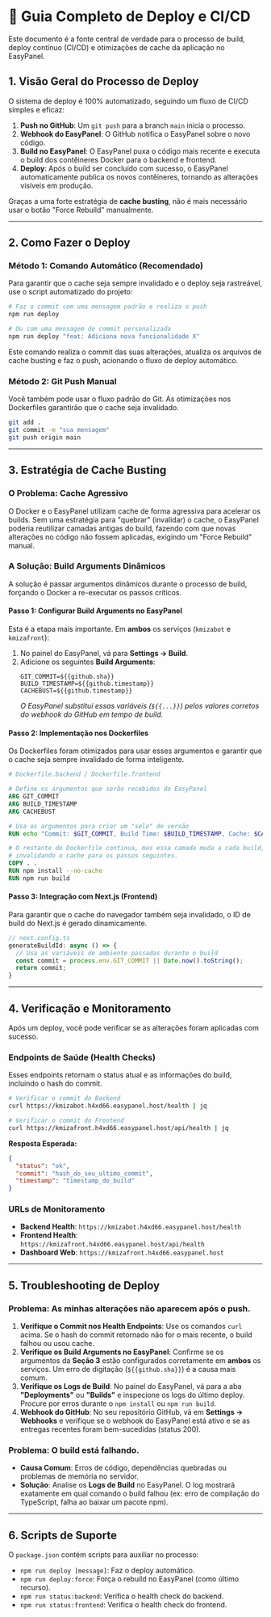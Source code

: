 # 🚀 Guia Completo de Deploy e CI/CD

Este documento é a fonte central de verdade para o processo de build, deploy contínuo (CI/CD) e otimizações de cache da aplicação no EasyPanel.

## 1. Visão Geral do Processo de Deploy

O sistema de deploy é 100% automatizado, seguindo um fluxo de CI/CD simples e eficaz:

1.  **Push no GitHub**: Um `git push` para a branch `main` inicia o processo.
2.  **Webhook do EasyPanel**: O GitHub notifica o EasyPanel sobre o novo código.
3.  **Build no EasyPanel**: O EasyPanel puxa o código mais recente e executa o build dos contêineres Docker para o backend e frontend.
4.  **Deploy**: Após o build ser concluído com sucesso, o EasyPanel automaticamente publica os novos contêineres, tornando as alterações visíveis em produção.

Graças a uma forte estratégia de **cache busting**, não é mais necessário usar o botão "Force Rebuild" manualmente.

---

## 2. Como Fazer o Deploy

### Método 1: Comando Automático (Recomendado)
Para garantir que o cache seja sempre invalidado e o deploy seja rastreável, use o script automatizado do projeto:

```bash
# Faz o commit com uma mensagem padrão e realiza o push
npm run deploy

# Ou com uma mensagem de commit personalizada
npm run deploy "feat: Adiciona nova funcionalidade X"
```
Este comando realiza o commit das suas alterações, atualiza os arquivos de cache busting e faz o push, acionando o fluxo de deploy automático.

### Método 2: Git Push Manual
Você também pode usar o fluxo padrão do Git. As otimizações nos Dockerfiles garantirão que o cache seja invalidado.
```bash
git add .
git commit -m "sua mensagem"
git push origin main
```

---

## 3. Estratégia de Cache Busting

### O Problema: Cache Agressivo
O Docker e o EasyPanel utilizam cache de forma agressiva para acelerar os builds. Sem uma estratégia para "quebrar" (invalidar) o cache, o EasyPanel poderia reutilizar camadas antigas do build, fazendo com que novas alterações no código não fossem aplicadas, exigindo um "Force Rebuild" manual.

### A Solução: Build Arguments Dinâmicos
A solução é passar argumentos dinâmicos durante o processo de build, forçando o Docker a re-executar os passos críticos.

#### **Passo 1: Configurar Build Arguments no EasyPanel**
Esta é a etapa mais importante. Em **ambos** os serviços (`kmizabot` e `kmizafront`):

1.  No painel do EasyPanel, vá para **Settings → Build**.
2.  Adicione os seguintes **Build Arguments**:
    ```
    GIT_COMMIT=${{github.sha}}
    BUILD_TIMESTAMP=${{github.timestamp}}
    CACHEBUST=${{github.timestamp}}
    ```
    *O EasyPanel substitui essas variáveis (`${{...}}`) pelos valores corretos do webhook do GitHub em tempo de build.*

#### **Passo 2: Implementação nos Dockerfiles**
Os Dockerfiles foram otimizados para usar esses argumentos e garantir que o cache seja sempre invalidado de forma inteligente.
```dockerfile
# Dockerfile.backend / Dockerfile.frontend

# Define os argumentos que serão recebidos do EasyPanel
ARG GIT_COMMIT
ARG BUILD_TIMESTAMP
ARG CACHEBUST

# Usa os argumentos para criar um "selo" de versão
RUN echo "Commit: $GIT_COMMIT, Build Time: $BUILD_TIMESTAMP, Cache: $CACHEBUST" > /app/build-info.txt

# O restante do Dockerfile continua, mas essa camada muda a cada build,
# invalidando o cache para os passos seguintes.
COPY . .
RUN npm install --no-cache
RUN npm run build
```

#### **Passo 3: Integração com Next.js (Frontend)**
Para garantir que o cache do navegador também seja invalidado, o ID de build do Next.js é gerado dinamicamente.
```typescript
// next.config.ts
generateBuildId: async () => {
  // Usa as variáveis de ambiente passadas durante o build
  const commit = process.env.GIT_COMMIT || Date.now().toString();
  return commit;
}
```

---

## 4. Verificação e Monitoramento

Após um deploy, você pode verificar se as alterações foram aplicadas com sucesso.

### Endpoints de Saúde (Health Checks)
Esses endpoints retornam o status atual e as informações do build, incluindo o hash do commit.
```bash
# Verificar o commit do Backend
curl https://kmizabot.h4xd66.easypanel.host/health | jq

# Verificar o commit do Frontend
curl https://kmizafront.h4xd66.easypanel.host/api/health | jq
```
**Resposta Esperada:**
```json
{
  "status": "ok",
  "commit": "hash_do_seu_ultimo_commit",
  "timestamp": "timestamp_do_build"
}
```
### URLs de Monitoramento
- **Backend Health**: `https://kmizabot.h4xd66.easypanel.host/health`
- **Frontend Health**: `https://kmizafront.h4xd66.easypanel.host/api/health`
- **Dashboard Web**: `https://kmizafront.h4xd66.easypanel.host`

---

## 5. Troubleshooting de Deploy

### Problema: As minhas alterações não aparecem após o push.
1.  **Verifique o Commit nos Health Endpoints**: Use os comandos `curl` acima. Se o hash do commit retornado não for o mais recente, o build falhou ou usou cache.
2.  **Verifique os Build Arguments no EasyPanel**: Confirme se os argumentos da **Seção 3** estão configurados corretamente em **ambos** os serviços. Um erro de digitação (`${{github.sha}}`) é a causa mais comum.
3.  **Verifique os Logs de Build**: No painel do EasyPanel, vá para a aba **"Deployments"** ou **"Builds"** e inspecione os logs do último deploy. Procure por erros durante o `npm install` ou `npm run build`.
4.  **Webhook do GitHub**: No seu repositório GitHub, vá em **Settings → Webhooks** e verifique se o webhook do EasyPanel está ativo e se as entregas recentes foram bem-sucedidas (status 200).

### Problema: O build está falhando.
- **Causa Comum**: Erros de código, dependências quebradas ou problemas de memória no servidor.
- **Solução**: Analise os **Logs de Build** no EasyPanel. O log mostrará exatamente em qual comando o build falhou (ex: erro de compilação do TypeScript, falha ao baixar um pacote npm).

---

## 6. Scripts de Suporte

O `package.json` contém scripts para auxiliar no processo:

- `npm run deploy [message]`: Faz o deploy automático.
- `npm run deploy:force`: Força o rebuild no EasyPanel (como último recurso).
- `npm run status:backend`: Verifica o health check do backend.
- `npm run status:frontend`: Verifica o health check do frontend.
